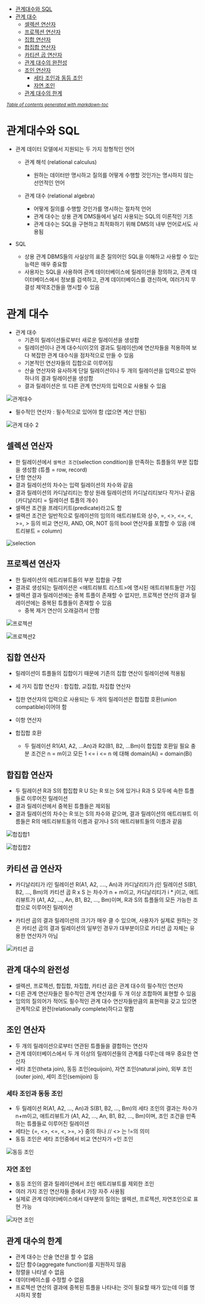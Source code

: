 - [관계대수와 SQL](#-관계대수와-sql)
- [관계 대수](#관계-대수)
  * [셀렉션 연산자](#셀렉션-연산자)
  * [프로젝션 연산자](#프로젝션-연산자)
  * [집합 연산자](#집합-연산자)
  * [합집합 연산자](#합집합-연산자)
  * [카티션 곱 연산자](#카티션-곱-연산자)
  * [관계 대수의 완전성](#관계-대수의-완전성)
  * [조인 연산자](#조인-연산자)
    + [세타 조인과 동등 조인](#세타-조인과-동등-조인)
    + [자연 조인](#자연-조인)
  * [관계 대수의 한계](#관계-대수의-한계)

<small><i><a href='http://ecotrust-canada.github.io/markdown-toc/'>Table of contents generated with markdown-toc</a></i></small>

# 관계대수와 SQL



- 관계 데이터 모델에서 지원되는 두 가지 정형적인 언어

  - 관계 해석 (relational calculus)

    - 원하는 데이터만 명시하고 질의를 어떻게 수행할 것인가는 명시하지 않는 선언적인 언어

    

  - 관계 대수 (relational algebra)

    - 어떻게 질의를 수행할 것인가를 명시하는 절차적 언어
    - 관계 대수는 상용 관계 DMS들에서 널리 사용되는 SQL의 이론적인 기초
    - 관계 대수는 SQL을 구현하고 최적화하기 위해 DMS의 내부 언어로서도 사용됨





- SQL
  - 상용 관계 DBMS들의 사실상의 표준 질의어인 SQL을 이해하고 사용할 수 있는 능력은 매우 중요함
  - 사용자는 SQL을 사용하여 관계 데이터베이스에 릴레이션을 정의하고, 관계 데이터베이스에서 정보를 검색하고, 관계 데이터베이스를 갱신하며, 여러가지 무결성 제약조건들을 명시할 수 있음





# 관계 대수

- 관계 대수
  - 기존의 릴레이션들로부터 새로운 릴레이션을 생성함
  - 릴레이션이나 관계 대수식(이것의 결과도 릴레이션)에 연산자들을 적용하여 보다 복잡한 관계 대수식을 점차적으로 만들 수 있음
  - 기본적인 연산자들의 집합으로 이루어짐
  - 산술 연산자와 유사하게 단일 릴레이션이나 두 개의 릴레이션을 입력으로 받아 하나의 결과 릴레이션을 생성함
  - 결과 릴레이션은 또 다른 관계 연산자의 입력으로 사용될 수 있음



![관계대수](https://player.slidesplayer.org/90/14426990/slides/slide_5.jpg)



- 필수적인 연산자 : 필수적으로 있어야 함 (없으면 계산 안됨)

![관계 대수 2](https://player.slidesplayer.org/90/14426990/slides/slide_6.jpg)





## 셀렉션 연산자

- 한 릴레이션에서 `셀렉션 조건`(selection condition)을 만족하는 튜플들의 부분 집합을 생성함 (튜플 = row, record)
- 단항 연산자
- 결과 릴레이션의 차수는 입력 릴레이션의 차수와 같음
- 결과 릴레이션의 카디날리티는 항상 원래 릴레이션의 카디날리티보다 작거나 같음 (카디날리티 = 릴레이션 튜플의 개수)
- 셀렉션 조건을 프레디키트(predicate)라고도 함
- 셀렉션 조건은 일반적으로 릴레이션의 임의의 애트리뷰트와 상수, =, <>, <=, <, >=, > 등의 비교 연산자, AND, OR, NOT 등의 bool 연산자를 포함할 수 있음 (애트리뷰트 = column)

![selection](https://player.slidesplayer.org/90/14426990/slides/slide_8.jpg)





## 프로젝션 연산자

- 한 릴레이션의 애트리뷰트들의 부분 집합을 구함
- 결과로 생성되는 릴레이션은 <애트리뷰트 리스트>에 명시된 애트리뷰트들만 가짐
- 셀렉션 결과 릴레이션에는 중복 튜플이 존재할 수 없지만, 프로젝션 연산의 결과 릴레이션에는 중복된 튜플들이 존재할 수 있음
  - 중복 제거 연산이 오래걸려서 안함

![프로젝션](https://player.slidesplayer.org/90/14426990/slides/slide_10.jpg)

![프로젝션2](https://player.slidesplayer.org/90/14426990/slides/slide_11.jpg)





## 집합 연산자

- 릴레이션이 튜플들의 집합이기 때문에 기존의 집합 연산이 릴레이션에 적용됨
- 세 가지 집합 연산자 : 합집합, 교집합, 차집합 연산자
- 집한 연산자의 입력으로 사용되는 두 개의 릴레이션은 합집합 호환(union compatible)이어야 함
- 이항 연산자



- 합집합 호환
  - 두 릴레이션 R1(A1, A2, ...An)과 R2(B1, B2, ...Bm)이 합집합 호환일 필요 충분 조건은 n = m이고 모든 1 <= i <= n 에 대해 domain(Ai) = domain(Bi)



## 합집합 연산자

- 두 릴레이션 R과 S의 합집합 R U S는 R 또는 S에 있거나 R과 S 모두에 속한 튜플들로 이루어진 릴레이션
- 결과 릴레이션에서 중복된 튜플들은 제외됨
- 결과 릴레이션의 차수는 R 또는 S의 차수와 같으며, 결과 릴레이션의 애트리뷰트 이름들은 R의 애트리뷰트들의 이름과 같거나 S의 애트리뷰트들의 이름과 같음



![합집합1](https://player.slidesplayer.org/90/14426990/slides/slide_15.jpg)

![합집합2](https://player.slidesplayer.org/90/14426990/slides/slide_16.jpg)



## 카티션 곱 연산자

- 카디날리티가 i인 릴레이션 R(A1, A2, ...., An)과 카디날리티가 j인 릴레이션 S(B1, B2, ..., Bm)의 카티션 곱 R x S 는 차수가 n + m이고, 카디날리티가 i * j이고, 애트리뷰트가 (A1, A2, ..., An, B1, B2, ..., Bm)이며, R과 S의 튜플들의 모든 가능한 조합으로 이루어진 릴레이션



- 카티션 곱의 결과 릴레이션의 크기가 매우 클 수 있으며, 사용자가 실제로 원하는 것은 카티션 곱의 결과 릴레이션의 일부인 경우가 대부분이므로 카티션 곱 자체는 유용한 연산자가 아님



![카티션 곱](https://player.slidesplayer.org/90/14426990/slides/slide_24.jpg)



## 관계 대수의 완전성

- 셀렉션, 프로젝션, 합집합, 차집합, 카티션 곱은 관계 대수의 필수적인 연산자
- 다른 관계 연산자들은 필수적인 관계 연산자를 두 개 이상 조합하여 표현할 수 있음
- 임의의 질의어가 적어도 필수적인 관계 대수 연산자들만큼의 표현력을 갖고 있으면 관계적으로 완전(relationally complete)하다고 말함





## 조인 연산자

- 두 개의 릴레이션으로부터 연관된 튜플들을 결합하는 연산자
- 관계 데이터베이스에서 두 개 이상의 릴레이션들의 관계를 다루는데 매우 중요한 연산자
- 세타 조인(theta join), 동등 조인(equijoin), 자연 조인(natural join), 외부 조인(outer join), 세미 조인(semijoin) 등





### 세타 조인과 동등 조인

- 두 릴레이션 R(A1, A2, ..., An)과 S(B1, B2, ..., Bm)의 세타 조인의 결과는 차수가 n+m이고, 애트리뷰트가 (A1, A2, ..., An, B1, B2, ..., Bm)이며, 조인 조건을 만족하는 튜플들로 이루어진 릴레이션
- 세타는 {=, <>, <=, <, >=, >} 중의 하나 // <> 는 !=의 의미
- 동등 조인은 세타 조인중에서 비교 연산자가 =인 조인



![동등 조인](https://player.slidesplayer.org/90/14426990/slides/slide_28.jpg)





### 자연 조인

- 동등 조인의 결과 릴레이션에서 조인 애트리뷰트를 제외한 조인
- 여러 가지 조인 연산자들 중에서 가장 자주 사용됨
- 실제로 관계 데이터베이스에서 대부분의 질의는 셀렉션, 프로젝션, 자연조인으로 표현 가능

![자연 조인](https://player.slidesplayer.org/90/14426990/slides/slide_30.jpg)





## 관계 대수의 한계

- 관계 대수는 산술 연산을 할 수 없음
- 집단 함수(aggregate function)를 지원하지 않음
- 정렬을 나타낼 수 없음
- 데이터베이스를 수정할 수 없음
- 프로젝션 연산의 결과에 중복된 튜플을 나타내는 것이 필요할 때가 있는데 이를 명시하지 못함
